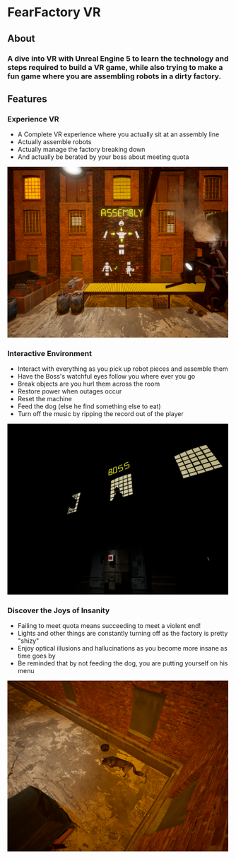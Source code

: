 # FearFactory VR
## About
### A dive into VR with Unreal Engine 5 to learn the technology and steps required to build a VR game, while also trying to make a fun game where you are assembling robots in a dirty factory. 
## Features

### Experience VR

* A Complete VR experience where you actually sit at an assembly line
* Actually assemble robots
* Actually manage the factory breaking down
* And actually be berated by your boss about meeting quota

<img src="https://github.com/EthanBarlevy/SpookyVRFactory/raw/master/ScreenShot_0.png" alt="Test" width="500"/>

### Interactive Environment

* Interact with everything as you pick up robot pieces and assemble them
* Have the Boss's watchful eyes follow you where ever you go
* Break objects are you hurl them across the room
* Restore power when outages occur
* Reset the machine
* Feed the dog (else he find something else to eat)
* Turn off the music by ripping the record out of the player

<img src="https://github.com/EthanBarlevy/SpookyVRFactory/raw/master/ScreenShot_1.png" alt="Test" width="500"/>

### Discover the Joys of Insanity

* Failing to meet quota means succeeding to meet a violent end!
* Lights and other things are constantly turning off as the factory is pretty "shizy"
* Enjoy optical illusions and hallucinations as you become more insane as time goes by
* Be reminded that by not feeding the dog, you are putting yourself on his menu

<img src="https://github.com/EthanBarlevy/SpookyVRFactory/raw/master/ScreenShot_2.png" alt="Test" width="500"/>
